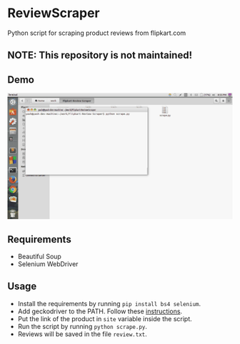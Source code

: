 # ReviewScraper
Python script for scraping product reviews from flipkart.com

## NOTE: This repository is not maintained!

## Demo
![Flipkart Review Scaraper Demo](/demo.gif?raw=true "Flipkart Review Scaraper Demo")

## Requirements
* Beautiful Soup
* Selenium WebDriver

## Usage
* Install the requirements by running `pip install bs4 selenium`.
* Add geckodriver to the PATH. Follow these [instructions](http://stackoverflow.com/questions/40208051/selenium-using-python-geckodriver-executable-needs-to-be-in-path).
* Put the link of the product in `site` variable inside the script.
* Run the script by running `python scrape.py`.
* Reviews will be saved in the file `review.txt`.

